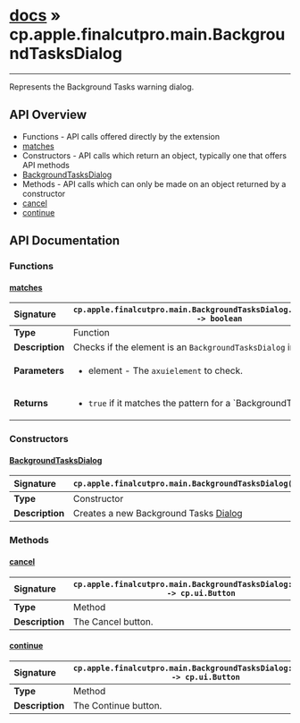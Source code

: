 # [docs](index.md) » cp.apple.finalcutpro.main.BackgroundTasksDialog
---

Represents the Background Tasks warning dialog.

## API Overview
* Functions - API calls offered directly by the extension
 * [matches](#matches)
* Constructors - API calls which return an object, typically one that offers API methods
 * [BackgroundTasksDialog](#backgroundtasksdialog)
* Methods - API calls which can only be made on an object returned by a constructor
 * [cancel](#cancel)
 * [continue](#continue)

## API Documentation

### Functions

#### [matches](#matches)
| <span style="float: left;">**Signature**</span> | <span style="float: left;">`cp.apple.finalcutpro.main.BackgroundTasksDialog.matches(element) -> boolean` </span>                                                          |
| -----------------------------------------------------|---------------------------------------------------------------------------------------------------------|
| **Type**                                             | Function |
| **Description**                                      | Checks if the element is an `BackgroundTasksDialog` instance. |
| **Parameters**                                       | <ul><li>element       - The <code>axuielement</code> to check.</li></ul> |
| **Returns**                                          | <ul><li><code>true</code> if it matches the pattern for a `BackgroundTasksDialog``.</li></ul> |

### Constructors

#### [BackgroundTasksDialog](#backgroundtasksdialog)
| <span style="float: left;">**Signature**</span> | <span style="float: left;">`cp.apple.finalcutpro.main.BackgroundTasksDialog(cpApp)` </span>                                                          |
| -----------------------------------------------------|---------------------------------------------------------------------------------------------------------|
| **Type**                                             | Constructor |
| **Description**                                      | Creates a new Background Tasks [Dialog](cp.ui.Dialog.md) |

### Methods

#### [cancel](#cancel)
| <span style="float: left;">**Signature**</span> | <span style="float: left;">`cp.apple.finalcutpro.main.BackgroundTasksDialog:cancel() -> cp.ui.Button` </span>                                                          |
| -----------------------------------------------------|---------------------------------------------------------------------------------------------------------|
| **Type**                                             | Method |
| **Description**                                      | The Cancel button. |

#### [continue](#continue)
| <span style="float: left;">**Signature**</span> | <span style="float: left;">`cp.apple.finalcutpro.main.BackgroundTasksDialog:continue() -> cp.ui.Button` </span>                                                          |
| -----------------------------------------------------|---------------------------------------------------------------------------------------------------------|
| **Type**                                             | Method |
| **Description**                                      | The Continue button. |

